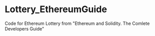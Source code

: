 # Lottery_EthereumGuide
Code for Ethereum Lottery from "Ethereum and Solidity. The Comlete Developers Guide"
